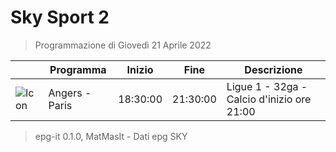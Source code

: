 # Sky Sport 2
> Programmazione di Giovedì 21 Aprile 2022

||Programma|Inizio|Fine|Descrizione|
|---|---|---|---|---|
|![Icon](https://guidatv.sky.it/uuid/9e64ec5a-6d42-4afa-9570-0b4496c8c00c/cover?md5ChecksumParam=b0871b7510e7fc822301d88c03063841)|Angers - Paris|18:30:00|21:30:00|Ligue 1 - 32ga - Calcio d&#039;inizio ore 21:00



 > epg-it 0.1.0, MatMasIt - Dati epg SKY